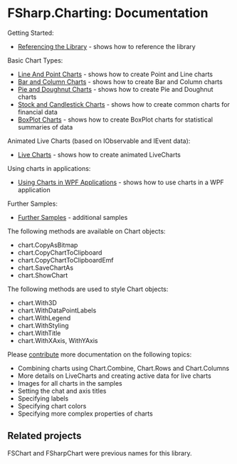 # FSharp.Charting: Documentation

Getting Started:

 * [Referencing the Library](ReferencingTheLibrary.html) - shows how to reference the library

Basic Chart Types:

 * [Line And Point Charts](PointAndLineCharts.html) - shows how to create Point and Line charts
 * [Bar and Column Charts](BarAndColumnCharts.html) - shows how to create Bar and Column charts
 * [Pie and Doughnut Charts](PieAndDougnutCharts.html) - shows how to create Pie and Doughnut charts
 * [Stock and Candlestick Charts](StockAndCandlestickCharts.html) - shows how to create common charts for financial data
 * [BoxPlot Charts](BoxPlotCharts.html) - shows how to create BoxPlot charts for statistical summaries of data

Animated Live Charts (based on IObservable and IEvent data):

 * [Live Charts](LiveChartSamples.html) - shows how to create animated LiveCharts 

Using charts in applications:

 * [Using Charts in WPF Applications](UsingChartsInWPF.html) - shows how to use charts in a WPF application

Further Samples:

 * [Further Samples](FurtherSamples.html) - additional samples

The following methods are available on Chart objects:

 * chart.CopyAsBitmap
 * chart.CopyChartToClipboard
 * chart.CopyChartToClipboardEmf
 * chart.SaveChartAs
 * chart.ShowChart

The following methods are used to style Chart objects:
 * chart.With3D
 * chart.WithDataPointLabels
 * chart.WithLegend
 * chart.WithStyling
 * chart.WithTitle
 * chart.WithXAxis, WithYAxis


Please [contribute](contributing.html) more documentation on the following topics:

 * Combining charts using Chart.Combine, Chart.Rows and Chart.Columns
 * More details on LiveCharts and creating active data for live charts
 * Images for all charts in the samples
 * Setting the chat and axis titles
 * Specifying labels
 * Specifying chart colors
 * Specifying more complex properties of charts


## Related projects

FSChart and FSharpChart were previous names for this library.
